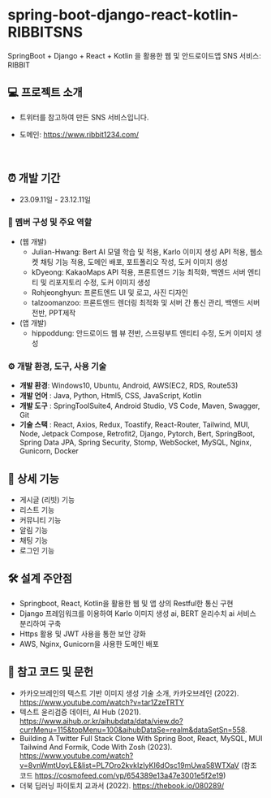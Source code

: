 # spring-boot-django-react-kotlin-RIBBITSNS
SpringBoot + Django + React + Kotlin 을 활용한 웹 및 안드로이드앱 SNS 서비스: RIBBIT

## 💻 프로젝트 소개
* 트위터를 참고하여 만든 SNS 서비스입니다.
- 도메인: https://www.ribbit1234.com/
<br>

## ⏰ 개발 기간
* 23.09.11일 - 23.12.11일

### 👤 멤버 구성 및 주요 역할
 - (웹 개발)
   - Julian-Hwang: Bert AI 모델 학습 및 적용, Karlo 이미지 생성 API 적용, 웹소켓 채팅 기능 적용, 도메인 배포, 포트폴리오 작성, 도커 이미지 생성
   - kDyeong: KakaoMaps API 적용, 프론트엔드 기능 최적화, 백엔드 서버 엔티티 및 리포지토리 수정, 도커 이미지 생성
   - Rohjeonghyun: 프론트엔드 UI 및 로고, 사진 디자인
   - talzoomanzoo: 프론트엔드 렌더링 최적화 및 서버 간 통신 관리, 백엔드 서버 전반, PPT제작
 - (앱 개발)
   - hippoddung: 안드로이드 웹 뷰 전반, 스프링부트 엔티티 수정, 도커 이미지 생성

### ⚙️ 개발 환경, 도구, 사용 기술
- **개발 환경**: Windows10, Ubuntu, Android, AWS(EC2, RDS, Route53)
- **개발 언어** : Java, Python, Html5, CSS, JavaScript, Kotlin
- **개발 도구** : SpringToolSuite4, Android Studio, VS Code, Maven, Swagger, Git
- **기술 스택** : React, Axios, Redux, Toastify, React-Router, Tailwind, MUI, Node, Jetpack Compose, Retrofit2, Django, Pytorch, Bert, SpringBoot, Spring Data JPA, Spring Security, Stomp, WebSocket, MySQL, Nginx, Gunicorn, Docker

## 📌 상세 기능
 - 게시글 (리빗) 기능
 - 리스트 기능
 - 커뮤니티 기능
 - 알림 기능
 - 채팅 기능
 - 로그인 기능
  
## 🛠 설계 주안점
 - Springboot, React, Kotlin을 활용한 웹 및 앱 상의 Restful한 통신 구현
 - Django 프레임워크를 이용하여 Karlo 이미지 생성 ai, BERT 윤리수치 ai 서비스 분리하여 구축
 - Https 활용 및 JWT 사용을 통한 보안 강화
 - AWS, Nginx, Gunicorn을 사용한 도메인 배포
   
## 📓 참고 코드 및 문헌
 - 카카오브레인의 텍스트 기반 이미지 생성 기술 소개, 카카오브레인 (2022). https://www.youtube.com/watch?v=tar1ZzeTRTY
 - 텍스트 윤리검증 데이터, AI Hub (2021). https://www.aihub.or.kr/aihubdata/data/view.do?currMenu=115&topMenu=100&aihubDataSe=realm&dataSetSn=558.
 - Building A Twitter Full Stack Clone With Spring Boot, React, MySQL, MUI Tailwind  And Formik, Code With Zosh (2023). https://www.youtube.com/watch?v=8vnWmtUoyLE&list=PL7Oro2kvkIzIyKI6dOsc19mUwa58WTXaV (참조 코드 https://cosmofeed.com/vp/654389e13a47e3001e5f2e19)
 - 더북 딥러닝 파이토치 교과서 (2022). https://thebook.io/080289/
